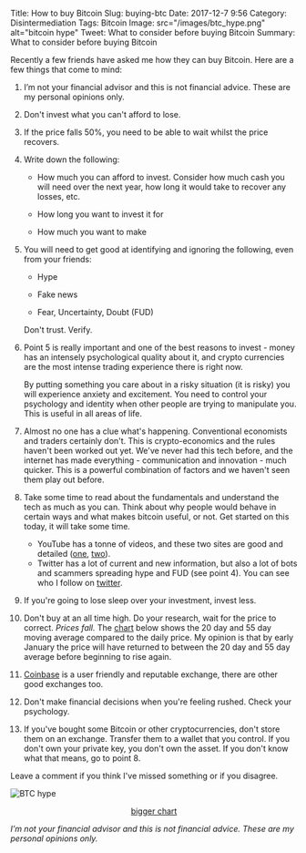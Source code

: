 Title: How to buy Bitcoin
Slug: buying-btc
Date: 2017-12-7 9:56
Category: Disintermediation
Tags: Bitcoin
Image: src="/images/btc_hype.png" alt="bitcoin hype"
Tweet: What to consider before buying Bitcoin
Summary: What to consider before buying Bitcoin

Recently a few friends have asked me how they can buy Bitcoin. Here are a few things that come to mind:

1. I’m not your financial advisor and this is not financial advice. These are my personal opinions only.

2. Don't invest what you can't afford to lose.

3. If the price falls 50%, you need to be able to wait whilst the price recovers.

4. Write down the following:

    * How much you can afford to invest. Consider how much cash you will need over the next year, how long it would take to recover any losses, etc.

    * How long you want to invest it for

    * How much you want to make

5. You will need to get good at identifying and ignoring the following, even from your friends:

    * Hype

    * Fake news 

    * Fear, Uncertainty, Doubt (FUD) 

    Don't trust. Verify.

6. Point 5 is really important and one of the best reasons to invest - money has an intensely psychological quality about it, and crypto currencies are the most intense trading experience there is right now. 

    By putting something you care about in a risky situation (it is risky) you will experience anxiety and excitement. You need to control your psychology and identity when other people are trying to manipulate you. This is useful in all areas of life.

7. Almost no one has a clue what's happening. Conventional economists and traders certainly don't. This is crypto-economics and the rules haven't been worked out yet. We've never had this tech before, and the internet has made everything - communication and innovation - much quicker. This is a powerful combination of factors and we haven't seen them play out before. 

8. Take some time to read about the fundamentals and understand the tech as much as you can. Think about why people would behave in certain ways and what makes bitcoin useful, or not. Get started on this today, it will take some time.

    * YouTube has a tonne of videos, and these two sites are good and detailed ([one](http://lopp.net/bitcoin.html), [two](http://nakamotoinstitute.org/)). 
    * Twitter has a lot of current and new information, but also a lot of bots and scammers spreading hype and FUD (see point 4). You can see who I follow on [twitter](https://twitter.com/johnmathews/following).<p></p>

9. If you're going to lose sleep over your investment, invest less.

10. Don't buy at an all time high. Do your research, wait for the price to correct.  _Prices fall._ The [chart](https://uk.tradingview.com/x/TrL9SA7o/) below shows the 20 day and 55 day moving average compared to the daily price. My opinion is that by early January the price will have returned to between the 20 day and 55 day average before beginning to rise again.

11. [Coinbase](http://www.coinbase.com) is a user friendly and reputable exchange, there are other good exchanges too.

12. Don't make financial decisions when you're feeling rushed. Check your psychology.

13. If you've bought some Bitcoin or other cryptocurrencies, don't store them on an exchange. Transfer them to a wallet that you control. If you don't own your private key, you don't own the asset. If you don't know what that means, go to point 8. 


Leave a comment if you think I've missed something or if you disagree.

![BTC hype]({filename}../images/btc_hype.png)[<p align="center">bigger chart](https://uk.tradingview.com/x/TrL9SA7o/)</p>



_I’m not your financial advisor and this is not financial advice. These are my personal opinions only._
